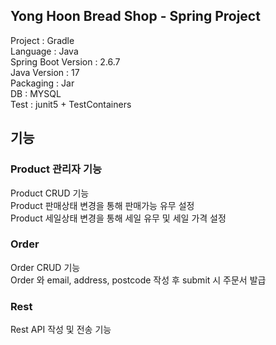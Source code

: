## Yong Hoon Bread Shop - Spring Project

Project : Gradle<br>
Language : Java<br>
Spring Boot Version : 2.6.7<br>
Java Version : 17<br>
Packaging : Jar<br>
DB : MYSQL<br>
Test : junit5 + TestContainers<br>

## 기능
### Product 관리자 기능
Product CRUD 기능<br>
Product 판매상태 변경을 통해 판매가능 유무 설정<br>
Product 세일상태 변경을 통해 세일 유무 및 세일 가격 설정

### Order 
Order CRUD 기능<br>
Order 와 email, address, postcode 작성 후 submit 시 주문서 발급<br>

### Rest
Rest API 작성 및 전송 기능




